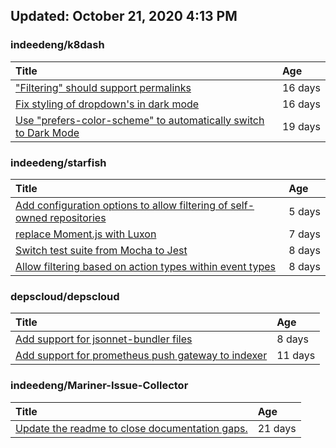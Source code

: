 ## Updated: October 21, 2020 4:13 PM


### indeedeng/k8dash
|**Title**|**Age**|
|:----|:----|
|["Filtering" should support permalinks](https://github.com/indeedeng/k8dash/issues/153)|16&nbsp;days|
|[Fix styling of dropdown's in dark mode](https://github.com/indeedeng/k8dash/issues/152)|16&nbsp;days|
|[Use "prefers-color-scheme" to automatically switch to Dark Mode](https://github.com/indeedeng/k8dash/issues/144)|19&nbsp;days|


### indeedeng/starfish
|**Title**|**Age**|
|:----|:----|
|[Add configuration options to allow filtering of self-owned repositories](https://github.com/indeedeng/starfish/issues/65)|5&nbsp;days|
|[replace Moment.js with Luxon](https://github.com/indeedeng/starfish/issues/60)|7&nbsp;days|
|[Switch test suite from Mocha to Jest](https://github.com/indeedeng/starfish/issues/59)|8&nbsp;days|
|[Allow filtering based on action types within event types](https://github.com/indeedeng/starfish/issues/58)|8&nbsp;days|


### depscloud/depscloud
|**Title**|**Age**|
|:----|:----|
|[Add support for jsonnet-bundler files](https://github.com/depscloud/depscloud/issues/115)|8&nbsp;days|
|[Add support for prometheus push gateway to indexer](https://github.com/depscloud/depscloud/issues/108)|11&nbsp;days|


### indeedeng/Mariner-Issue-Collector
|**Title**|**Age**|
|:----|:----|
|[Update the readme to close documentation gaps.](https://github.com/indeedeng/Mariner-Issue-Collector/issues/2)|21&nbsp;days|